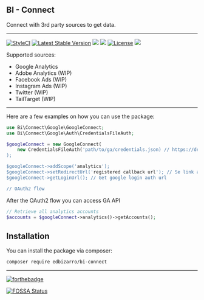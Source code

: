 <p align="center">
  <h2>BI - Connect</h2>
</p>
Connect with 3rd party sources to get data.

---

  <a href="https://styleci.io/repos/126517642"><img src="https://styleci.io/repos/126517642/shield?branch=master" alt="StyleCI"></a>
  <a href="https://packagist.org/packages/edbizarro/bi-connect"><img src="https://poser.pugx.org/edbizarro/bi-connect/v/stable.svg" alt="Latest Stable Version"></a>
  <a href="https://codeclimate.com/github/edbizarro/bi-connect/maintainability"><img src="https://api.codeclimate.com/v1/badges/ddf30fc607aa58ea232f/maintainability" /></a>
  <a class="badge-align" href="https://www.codacy.com/app/edbizarro/bi-connect?utm_source=github.com&amp;utm_medium=referral&amp;utm_content=edbizarro/bi-connect&amp;utm_campaign=Badge_Grade"><img src="https://api.codacy.com/project/badge/Grade/c79c2086e1614547bfa979c0004a6357"/></a>
  <a href="https://packagist.org/packages/edbizarro/bi-connect"><img src="https://poser.pugx.org/edbizarro/bi-connect/license.svg" alt="License"></a>
  <a href="https://app.fossa.io/projects/git%2Bgithub.com%2Fedbizarro%2Fbi-connect?ref=badge_shield" alt="FOSSA Status"><img src="https://app.fossa.io/api/projects/git%2Bgithub.com%2Fedbizarro%2Fbi-connect.svg?type=small"/></a>
</p>

Supported sources:

* Google Analytics
* Adobe Analytics (WIP)
* Facebook Ads (WIP)
* Instagram Ads (WIP)
* Twitter (WIP)
* TailTarget (WIP)
---

Here are a few examples on how you can use the package:

```php
use Bi\Connect\Google\GoogleConnect;
use Bi\Connect\Google\Auth\CredentialsFileAuth;

$googleConnect = new GoogleConnect(
    new CredentialsFileAuth('path/to/ga/credentials.json) // https://developers.google.com/analytics/devguides/reporting/core/v4/authorization#common_oauth_20_flows
);

$googleConnect->addScope('analytics');
$googleConnect->setRedirectUrl('registered callback url'); // Se link above
$googleConnect->getLoginUrl(); // Get google login auth url

// OAuth2 flow
```

After the OAuth2 flow you can access GA API

```php
// Retrieve all analytics accounts
$accounts = $googleConnect->analytics()->getAccounts();
```

## Installation

You can install the package via composer:

``` bash
composer require edbizarro/bi-connect
```

---

[![forthebadge](http://forthebadge.com/images/badges/contains-cat-gifs.svg)](http://forthebadge.com)



[![FOSSA Status](https://app.fossa.io/api/projects/git%2Bgithub.com%2Fedbizarro%2Fbi-connect.svg?type=large)](https://app.fossa.io/projects/git%2Bgithub.com%2Fedbizarro%2Fbi-connect?ref=badge_large)
